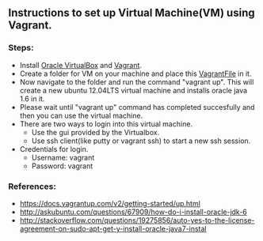 ## Instructions to set up Virtual Machine(VM) using Vagrant.

### Steps:
* Install [Oracle VirtualBox](https://www.virtualbox.org/) and [Vagrant](http://www.vagrantup.com/).
* Create a folder for VM on your machine and place this [VagrantFile](https://github.com/SoftwareEngineeringToolDemos/FSE-2012-ReImInfer/blob/master/build-vm/Vagrantfile) in it.
* Now navigate to the folder and run the command "vagrant up". This will create a new ubuntu 12.04LTS virtual machine and installs oracle java 1.6 in it.
* Please wait until "vagrant up" command has completed succesfully and then you can use the virtual machine.
* There are two ways to login into this virtual machine.
  * Use the gui provided by the Virtualbox.
  * Use ssh client(like putty or vagrant ssh) to start a new ssh session.
* Credentials for login.
  * Username: vagrant
  * Password: vagrant

### References:

* https://docs.vagrantup.com/v2/getting-started/up.html
* http://askubuntu.com/questions/67909/how-do-i-install-oracle-jdk-6
* http://stackoverflow.com/questions/19275856/auto-yes-to-the-license-agreement-on-sudo-apt-get-y-install-oracle-java7-instal
